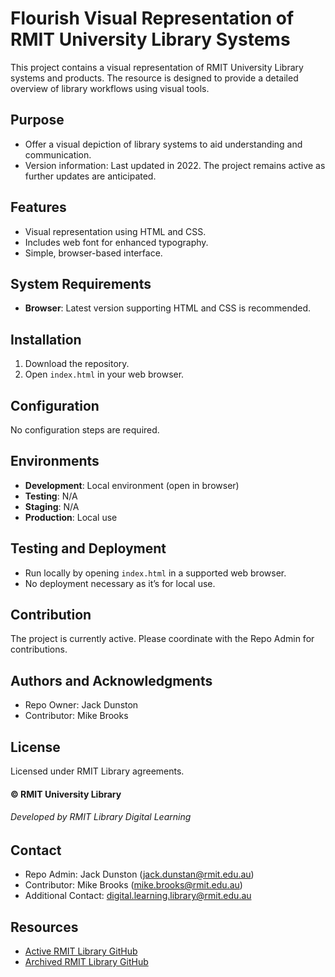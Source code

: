 # Flourish Visual Representation of RMIT University Library Systems

This project contains a visual representation of RMIT University Library systems and products. The resource is designed to provide a detailed overview of library workflows using visual tools.

## Purpose

- Offer a visual depiction of library systems to aid understanding and communication.
- Version information: Last updated in 2022. The project remains active as further updates are anticipated.

## Features

- Visual representation using HTML and CSS.
- Includes web font for enhanced typography.
- Simple, browser-based interface.

## System Requirements

- **Browser**: Latest version supporting HTML and CSS is recommended.

## Installation

1. Download the repository.
2. Open `index.html` in your web browser.

## Configuration

No configuration steps are required.

## Environments

- **Development**: Local environment (open in browser)
- **Testing**: N/A
- **Staging**: N/A
- **Production**: Local use

## Testing and Deployment

- Run locally by opening `index.html` in a supported web browser.
- No deployment necessary as it’s for local use.

## Contribution

The project is currently active. Please coordinate with the Repo Admin for contributions.

## Authors and Acknowledgments

- Repo Owner: Jack Dunston
- Contributor: Mike Brooks

## License

Licensed under RMIT Library agreements.

#### © RMIT University Library

###### Developed by RMIT Library Digital Learning

## Contact

- Repo Admin: Jack Dunston ([jack.dunstan@rmit.edu.au](mailto:jack.dunstan@rmit.edu.au))
- Contributor: Mike Brooks ([mike.brooks@rmit.edu.au](mailto:mike.brooks@rmit.edu.au))
- Additional Contact: [digital.learning.library@rmit.edu.au](mailto:digital.learning.library@rmit.edu.au)

## Resources

- [Active RMIT Library GitHub](https://github.com/RMITLibrary)
- [Archived RMIT Library GitHub](https://github.com/RMITLibrary-Archived)